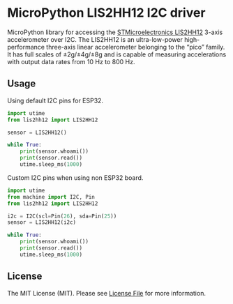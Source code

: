 # MicroPython LIS2HH12 I2C driver

MicroPython library for accessing the [STMicroelectronics LIS2HH12](http://www.st.com/en/mems-and-sensors/lis2hh12.html) 3-axis accelerometer over
I2C. The LIS2HH12 is an ultra-low-power high-performance three-axis linear accelerometer belonging to the “pico” family. It has full scales of ±2g/±4g/±8g and is capable of measuring accelerations with output data rates from 10 Hz to 800 Hz.

## Usage

Using default I2C pins for ESP32.

```python
import utime
from lis2hh12 import LIS2HH12

sensor = LIS2HH12()

while True:
    print(sensor.whoami())
    print(sensor.read())
    utime.sleep_ms(1000)
```

Custom I2C pins when using non ESP32 board.

```python
import utime
from machine import I2C, Pin
from lis2hh12 import LIS2HH12

i2c = I2C(scl=Pin(26), sda=Pin(25))
sensor = LIS2HH12(i2c)

while True:
    print(sensor.whoami())
    print(sensor.read())
    utime.sleep_ms(1000)
```

## License

The MIT License (MIT). Please see [License File](LICENSE.md) for more information.